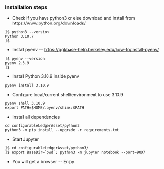 ### Installation steps
* Check if you have python3 or else download and install from https://www.python.org/downloads/
```
]$ python3 --version
Python 3.10.7
]$ 
```

* Install pyenv -- https://ggkbase-help.berkeley.edu/how-to/install-pyenv/
```
]$ pyenv --version
pyenv 2.3.9
]$ 
```

* Install Python 3.10.9 inside pyenv
```
pyenv install 3.10.9
```

* Configure local/current shell/environment to use 3.10.9
```
pyenv shell 3.10.9
export PATH=$HOME/.pyenv/shims:$PATH
```

* Install all dependencies
```
cd configurableLedgerAsset/python3
python3 -m pip install --upgrade -r requirements.txt 
```

* Start Jupyter
```
]$ cd configurableLedgerAsset/python3/
]$ export BaseDir=`pwd`; python3 -m jupyter notebook --port=9007
```

* You will get a browser -- Enjoy

